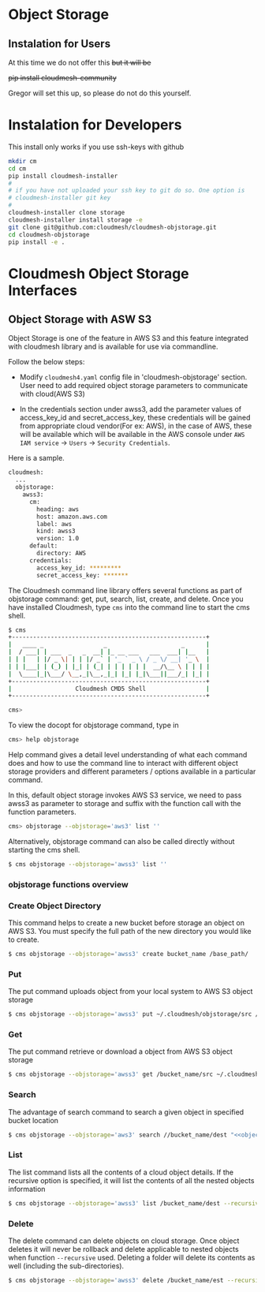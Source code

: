 # Object Storage


## Instalation for Users

At this time we do not offer this ~~but it will be~~


~~pip install cloudmesh-community~~

Gregor will set this up, so please do not do this yourself. 

# Instalation for Developers

This install only works if you use ssh-keys with github

```bash
mkdir cm
cd cm
pip install cloudmesh-installer
#
# if you have not uploaded your ssh key to git do so. One option is
# cloudmesh-installer git key
#
cloudmesh-installer clone storage
cloudmesh-installer install storage -e
git clone git@github.com:cloudmesh/cloudmesh-objstorage.git
cd cloudmesh-objstorage
pip install -e .
```

# Cloudmesh Object Storage Interfaces

## Object Storage with ASW S3

Object Storage is one of the feature in AWS S3 and this feature integrated with cloudmesh library and is available 
for use via commandline. 

Follow the below steps:

- Modify `cloudmesh4.yaml` config file in 'cloudmesh-objstorage' section. User need to add required object storage parameters to communicate with cloud(AWS S3)

- In the credentials section under awss3, add the parameter values of access_key_id and secret_access_key, these credentials will be gained from appropriate cloud vendor(For ex: AWS), in the case of AWS, these will be available which will be available in the AWS console under 
`AWS IAM service` -> `Users` -> `Security Credentials`. 


Here is a sample.

```bash
cloudmesh:
  ...
  objstorage:
    awss3:
      cm:
        heading: aws
        host: amazon.aws.com
        label: aws
        kind: awss3
        version: 1.0
      default:
        directory: AWS
      credentials:
        access_key_id: *********
        secret_access_key: *******
```

The Cloudmesh command line library offers several functions as part of objstorage command: 
get, put, search, list, create, and delete. 
Once you have installed Cloudmesh, type `cms` into the command line to start the
cms shell. 

```bash
$ cms
+-------------------------------------------------------+
|   ____ _                 _                     _      |
|  / ___| | ___  _   _  __| |_ __ ___   ___  ___| |__   |
| | |   | |/ _ \| | | |/ _` | '_ ` _ \ / _ \/ __| '_ \  |
| | |___| | (_) | |_| | (_| | | | | | |  __/\__ \ | | | |
|  \____|_|\___/ \__,_|\__,_|_| |_| |_|\___||___/_| |_| |
+-------------------------------------------------------+
|                  Cloudmesh CMD5 Shell                 |
+-------------------------------------------------------+

cms>
```

To view the docopt for objstorage command, type in 

```bash
cms> help objstorage 
```

Help command gives a detail level understanding of what each command does and 
how to use the command line to interact with different object storage providers and 
different parameters / options available in a particular command. 

In this, default object storage invokes AWS S3 service, we need to pass awss3 as parameter to storage 
and suffix with the function call with the function parameters.

```bash
cms> objstorage --objstorage='aws3' list ''
```

Alternatively, objstorage command can also be called directly without starting the 
cms shell.

```bash
$ cms objstorage --objstorage='awss3' list ''
```

### objstorage functions overview


### Create Object Directory 

This command helps to create a new bucket before storage an object on AWS S3. You must specify the 
full path of the new directory you would like to create. 

```bash
$ cms objstorage --objstorage='awss3' create bucket_name /base_path/
```

### Put

The put command uploads object from your local system to AWS S3 object storage 

```bash
$ cms objstorage --objstorage='awss3' put ~/.cloudmesh/objstorage/src /base_path/dest --recursive
```


### Get

The put command retrieve or download a object from AWS S3 object storage 

```bash
$ cms objstorage --objstorage='awss3' get /bucket_name/src ~/.cloudmesh/objstorage/dest --recursive
```


### Search

The advantage of search command to search a given object in specified bucket location


```bash
$ cms objstorage --objstorage='aws3' search //bucket_name/dest "<<objectname>>" --recursive
```

### List

The list command lists all the contents of a cloud object details. If the recursive 
option is specified, it will list the contents of all the nested objects information 

```bash
$ cms objstorage --objstorage='awss3' list /bucket_name/dest --recursive
```


### Delete

The delete command can delete objects on cloud storage. Once object deletes it will never be rollback and delete applicable to nested objects when function `--recursive` used. 
Deleting a folder will delete its contents as well (including the 
sub-directories).

```bash
$ cms objstorage --objstorage='awss3' delete /bucket_name/est --recursive
```
